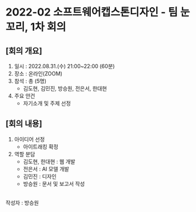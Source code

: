 # 2022-02 소프트웨어캡스톤디자인 - 팀 눈꼬리, 1차 회의
## [회의 개요]
1. 일시 : 2022.08.31.(수) 21:00~22:00 (60분)
2. 장소 : 온라인(ZOOM)
3. 참석 : 총 (5명)
   - 김도현, 김민진, 방승원, 전은서, 한대현
4. 주요 안건
   - 자기소개 및 주제 선정

## [회의 내용]
1. 아이디어 선정
   - 아이트래킹 확정
2. 역할 분담
   - 김도현, 한대현 : 웹 개발
   - 전은서 : AI 모델 개발
   - 김민진 : 디자인
   - 방승원 : 문서 및 보고서 작성
<br>
작성자 : 방승원